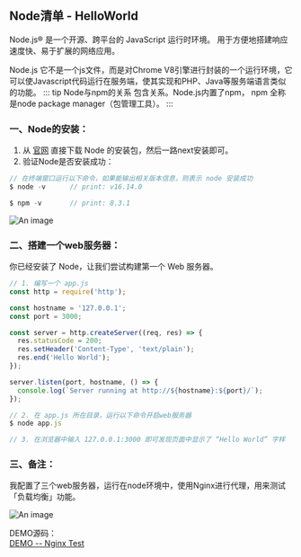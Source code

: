 ## Node清单 - HelloWorld
Node.js® 是一个开源、跨平台的 JavaScript 运行时环境。 用于方便地搭建响应速度快、易于扩展的网络应用。

Node.js 它不是一个js文件，而是对Chrome V8引擎进行封装的一个运行环境，它可以使Javascript代码运行在服务端，使其实现和PHP、Java等服务端语言类似的功能。
::: tip Node与npm的关系
包含关系。Node.js内置了npm， npm 全称是node package manager（包管理工具）。
:::

### 一、Node的安装：
1. 从 <a href="https://nodejs.org/zh-cn/download/" target="_blank">官网</a> 直接下载 Node 的安装包，然后一路next安装即可。
2. 验证Node是否安装成功：
```js
// 在终端窗口运行以下命令，如果能输出相关版本信息，则表示 node 安装成功
$ node -v      // print: v16.14.0

$ npm -v       // print: 8.3.1
```

![An image](~@/node_helloworld.png)

### 二、搭建一个web服务器：
你已经安装了 Node，让我们尝试构建第一个 Web 服务器。 
```js
// 1. 编写一个 app.js
const http = require('http');

const hostname = '127.0.0.1';
const port = 3000;

const server = http.createServer((req, res) => {
  res.statusCode = 200;
  res.setHeader('Content-Type', 'text/plain');
  res.end('Hello World');
});

server.listen(port, hostname, () => {
  console.log(`Server running at http://${hostname}:${port}/`);
});

// 2. 在 app.js 所在目录，运行以下命令开启web服务器
$ node app.js

// 3. 在浏览器中输入 127.0.0.1:3000 即可发现页面中显示了 “Hello World” 字样
```


### 三、备注：
我配置了三个web服务器，运行在node环境中，使用Nginx进行代理，用来测试「负载均衡」功能。

![An image](~@/node_nginx.png)
<!-- HTTP 是 Node.js 中的一等公民，设计时考虑到了流式和低延迟，这使得 Node.js 非常适合作为网络库或框架的基础。 -->

DEMO源码：<br />
<a href="https://github.com/bobo88/project-basis/tree/main/nginx-test" target="_blank">DEMO -- Nginx Test</a><br />

